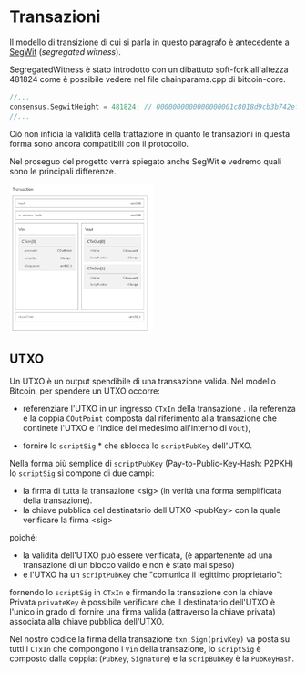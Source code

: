 # Transazioni

Il modello di transizione di cui si parla in questo paragrafo è antecedente a [SegWit](./segregated-witness.md) (*segregated witness*).

SegregatedWitness è stato introdotto con un dibattuto soft-fork all'altezza 481824 come è possibile vedere nel file chainparams.cpp di bitcoin-core.

```cpp
//...
consensus.SegwitHeight = 481824; // 0000000000000000001c8018d9cb3b742ef25114f27563e3fc4a1902167f9893
//...
```

Ciò non inficia la validità della trattazione in quanto le transazioni in questa forma sono ancora compatibili con il protocollo.

Nel proseguo del progetto verrà spiegato anche SegWit e vedremo quali sono le principali differenze.

<img src="./img/transaction.png" alt="transaction" width="50%"/>

## UTXO

Un UTXO è un output spendibile di una transazione valida. Nel modello Bitcoin, per spendere un UTXO occorre:

- referenziare l'UTXO in un ingresso `CTxIn` della transazione .
(la referenza è la coppia `COutPoint` composta dal riferimento alla transazione che continete l'UTXO e l'indice del medesimo all'interno di `Vout`),

- fornire lo `scriptSig` * che sblocca lo `scriptPubKey` dell'UTXO.

Nella forma più semplice di `scriptPubKey` (Pay-to-Public-Key-Hash: P2PKH) lo `scriptSig` si compone di due campi:

- la firma di tutta la transazione \<sig> (in verità una forma semplificata della transazione).
- la chiave pubblica del destinatario dell'UTXO \<pubKey> con la quale verificare la firma \<sig>

poiché:

- la validità dell'UTXO può essere verificata, (è appartenente ad una transazione di un blocco valido e non è stato mai speso) 
- e l'UTXO ha un `scriptPubKey` che "comunica il legittimo proprietario":

fornendo lo `scriptSig` in `CTxIn` e firmando la transazione con la chiave Privata `privateKey` è possibile verificare che il destinatario dell'UTXO è l'unico in grado di fornire una firma valida (attraverso la chiave privata) associata alla chiave pubblica dell'UTXO.

Nel nostro codice la firma  della transazione `txn.Sign(privKey)` va posta su tutti i `CTxIn` che compongono i `Vin` della transazione,
lo `scriptSig` è composto dalla coppia: (`PubKey`, `Signature`) e la `scripBubKey` è la `PubKeyHash`.
